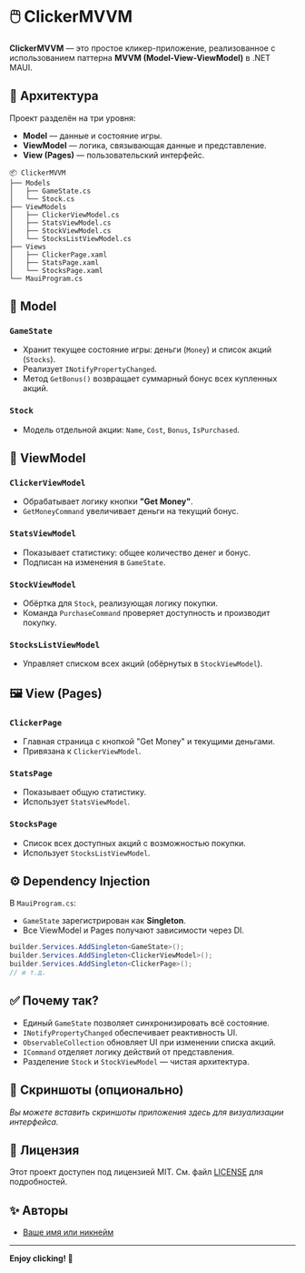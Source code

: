 # 🖱️ ClickerMVVM

**ClickerMVVM** — это простое кликер-приложение, реализованное с использованием паттерна **MVVM (Model-View-ViewModel)** в .NET MAUI.

## 🧩 Архитектура

Проект разделён на три уровня:
- **Model** — данные и состояние игры.
- **ViewModel** — логика, связывающая данные и представление.
- **View (Pages)** — пользовательский интерфейс.

```
📦 ClickerMVVM
├── Models
│   ├── GameState.cs
│   └── Stock.cs
├── ViewModels
│   ├── ClickerViewModel.cs
│   ├── StatsViewModel.cs
│   ├── StockViewModel.cs
│   └── StocksListViewModel.cs
├── Views
│   ├── ClickerPage.xaml
│   ├── StatsPage.xaml
│   └── StocksPage.xaml
└── MauiProgram.cs
```

## 🧠 Model

### `GameState`
- Хранит текущее состояние игры: деньги (`Money`) и список акций (`Stocks`).
- Реализует `INotifyPropertyChanged`.
- Метод `GetBonus()` возвращает суммарный бонус всех купленных акций.

### `Stock`
- Модель отдельной акции: `Name`, `Cost`, `Bonus`, `IsPurchased`.

## 🧠 ViewModel

### `ClickerViewModel`
- Обрабатывает логику кнопки **"Get Money"**.
- `GetMoneyCommand` увеличивает деньги на текущий бонус.

### `StatsViewModel`
- Показывает статистику: общее количество денег и бонус.
- Подписан на изменения в `GameState`.

### `StockViewModel`
- Обёртка для `Stock`, реализующая логику покупки.
- Команда `PurchaseCommand` проверяет доступность и производит покупку.

### `StocksListViewModel`
- Управляет списком всех акций (обёрнутых в `StockViewModel`).

## 🖼️ View (Pages)

### `ClickerPage`
- Главная страница с кнопкой "Get Money" и текущими деньгами.
- Привязана к `ClickerViewModel`.

### `StatsPage`
- Показывает общую статистику.
- Использует `StatsViewModel`.

### `StocksPage`
- Список всех доступных акций с возможностью покупки.
- Использует `StocksListViewModel`.

## ⚙️ Dependency Injection

В `MauiProgram.cs`:
- `GameState` зарегистрирован как **Singleton**.
- Все ViewModel и Pages получают зависимости через DI.

```csharp
builder.Services.AddSingleton<GameState>();
builder.Services.AddSingleton<ClickerViewModel>();
builder.Services.AddSingleton<ClickerPage>();
// и т.д.
```

## ✅ Почему так?

- Единый `GameState` позволяет синхронизировать всё состояние.
- `INotifyPropertyChanged` обеспечивает реактивность UI.
- `ObservableCollection` обновляет UI при изменении списка акций.
- `ICommand` отделяет логику действий от представления.
- Разделение `Stock` и `StockViewModel` — чистая архитектура.

## 🚀 Скриншоты (опционально)

_Вы можете вставить скриншоты приложения здесь для визуализации интерфейса._

## 📄 Лицензия

Этот проект доступен под лицензией MIT. См. файл [LICENSE](./LICENSE) для подробностей.

## ✨ Авторы

- [Ваше имя или никнейм](https://github.com/yourusername)

---

**Enjoy clicking! 🚀**
